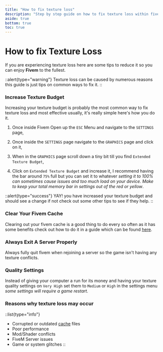 ```yaml
---
title: "How to fix texture loss"
description: "Step by step guide on how to fix texture loss within fivem"
aside: true
bottom: true
toc: true
---
```


# How to fix Texture Loss

If you are experiencing texture loss here are some tips to reduce it so you can enjoy **Fivem** to the fullest.

::alert{type="warning"}
Texture loss can be caused by numerous reasons this guide is just tips on common ways to fix it.
::

### Increase Texture Budget
Increasing your texture budget is probably the most common way to fix texture loss and most effective usually, it's really simple here's how you do it.

1. Once inside Fivem Open up the `ESC` Menu and navigate to the `SETTINGS` page,

2. Once inside the `SETTINGS` page navigate to the `GRAPHICS` page and click on it,

3. When in the `GRAPHICS` page scroll down a tiny bit till you find `Extended Texture Budget`,

4. Click on `Extended Texture Budget` and increase it, I recommend having the bar around `75%` full but you can set it to whatever *setting it to 100% can sometimes cause issues and too much load on your device. Make to keep your total memory bar in settings out of the red or yellow*.

::alert{type="success"}
YAY! you have increased your texture budget and should see a change if not check out some other tips to see if they help.
::

### Clear Your Fivem Cache
Clearing out your fivem cache is a good thing to do every so often as it has some benefits check out how to do it in a guide which can be found [here](/server-docs/troubleshooting/how-to-clear-fivem-cache).

### Always Exit A Server Properly
Always fully quit fivem when rejoining a server so the game isn't having any texture conflicts.

### Quality Settings
Instead of giving your computer a run for its money and having your texture quality settings on `Very High` set them to `Medium` or `High` in the settings menu *some settings will require a game restart*.

### Reasons why texture loss may occur
::list{type="info"}
- Corrupted or outdated [cache](/server-docs/troubleshooting/how-to-clear-fivem-cache) files
- Poor performance 
- Mod/Shader conflicts 
- FiveM Server issues
- Game or system glitches
::
